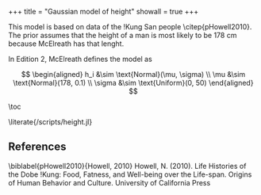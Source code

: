 +++
title = "Gaussian model of height"
showall = true
+++

This model is based on data of the !Kung San people \citep{pHowell2010}.
The prior assumes that the height of a man is most likely to be 178 cm because McElreath has that lenght.

In Edition 2, McElreath defines the model as

$$
  \begin{aligned}
    h_i &\sim \text{Normal}(\mu, \sigma) \\
    \mu &\sim \text{Normal}(178, 0.1) \\
    \sigma &\sim \text{Uniform}(0, 50)
  \end{aligned}
$$

\toc 

\literate{/scripts/height.jl}

## References

\biblabel{pHowell2010}{Howell, 2010}
Howell, N. (2010).
Life Histories of the Dobe !Kung: Food, Fatness, and Well-being over the Life-span.
Origins of Human Behavior and Culture. 
University of California Press
